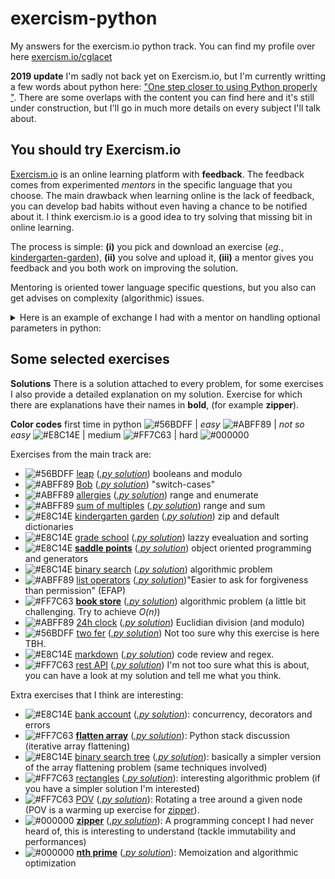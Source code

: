 # exercism-python
My answers for the exercism.io python track. You can find my profile over here [exercism.io/cglacet](https://exercism.io/profiles/cglacet)

**2019 update** I'm sadly not back yet on Exercism.io, but I'm currently writting a few words about python here: ["One step closer to using Python properly
"](https://github.com/cglacet/Blog/tree/master/python#one-step-closer-to-using-python-properly). There are some overlaps with the content you can find here and it's still under construction, but I'll go in much more details on every subject I'll talk about.

## You should try Exercism.io
[Exercism.io](https://exercism.io) is an online learning platform with __feedback__. The feedback comes from experimented _mentors_ in the specific language that you choose. The main drawback when learning online is the lack of feedback, you can develop bad habits without even having a chance to be notified about it. I think exercism.io is a good idea to try solving that missing bit in online learning.

The process is simple:
__(i)__ you pick and download an exercise (_eg._, [kindergarten-garden](kindergarten-garden)),
__(ii)__ you solve and upload it,
__(iii)__ a mentor gives you feedback and you both work on improving the solution.

Mentoring is oriented tower language specific questions, but you also can get advises on complexity (algorithmic) issues.
<details>
<summary>
Here is an example of exchange I had with a mentor on handling optional parameters in python:
</summary>


> __Mentor__
>
>  Lines 12-14 could as easily be self.students = sorted(students or Garden.DEFAULT_CHILDREN_NAMES)
>
In my first iteration, [Lines 10-14](https://github.com/cglacet/exercism-python/blob/master/kindergarten-garden/kindergarten_garden_origin.py#L10-L14) looked like:

```python
def __init__(self, diagram, students=None):
    if students is not None:
        self.students = sorted(students)
    else:
        self.students = Garden.DEFAULT_CHILDREN_NAMES
```
>
> __Me__
>
> Isn't that considered a hack, is there a link to the specification of what this code does? I may be a bit old school but in my head, by default I'll always assume OR operator returns a boolean. I looked for it and [I'm not the only one being confused](https://stackoverflow.com/questions/4477850/python-and-or-operators-return-value). On the other hand I kind of like having that done in a single line (as this is an operation that is used a lot).
>
> I searched for a cleaner (to my non-python expert eyes), what do you feel about this:
>
>```python
>sorted(students if students is not None else Garden.DEFAULT_CHILDREN_NAMES)
>```
>
>Or even a bit more hacky version (I don't like too much relying on the fact that `None == False` either):
>```python
>sorted(students if students else Garden.DEFAULT_CHILDREN_NAMES)
>```
>I have to admit that I could use this solution and get over it, just because I would be lazzy to type `is not None` over and over.
>
> __Mentor__
>
> There's no hack, Python's and has always returned either the first operand that is False or the last operand that is True, and Python's `or` has always returned either the first operand that is True or the last operand that is False. The only "problem" here is that should someone explictly pass in an argument for students that is False equivalent (empty string, empty list, 0, empty dict, False, etc), you'll still get the fallback operation instead of either no result without error (empty string, empty list, empty dict) or an obscure error further down your code (0, 0.0, False). In Python None is considered False ... so are a lot of things, use it to your advantage, it's not a design flaw. If you really want to be pedantic, then use the ternary syntax, but be nicer to yourself and do Garden.DEFAULT_CHILREN_NAMES if students is None else students ... not None can hurt people.
>
> __Me__
>
> Ok. This problem you are talking about seems like a very big one to me. If you are used to test for `None` using shortcuts like this you have a pretty big risk of using it on a boolean variable at some point. I really feel like this is something that we should never do just because it can become an automatism. But maybe the bad habit is just to have some "boolean variable" set to None in the first place?
>
> __Mentor__
>
>  I think you're overestimating the problem of a default of `None` and a truth test. First because it's very -- even exceedlingy -- rare that you'll have a well-reasoned bit of code that has a parameter that logically should accept any potential false-y but not None argument passed in and treat it substantially differently than None, and second because in professional practice over millions of lines of code I've seen it bite somebody exactly once. And I couldn't and wouldn't describe what broke as well-reasoned.
>
> __Me__
>
> I'll try to trust you on this one, but I can't promise my paranoia won't catch up ...

This mentor was really thorough and we talk about 3-4 things in such details. To be honest not all mentors will take that much time for you, but a typical exchange will probably teach you at least one thing about the langage.

</details>

## Some selected exercises

**Solutions**
There is a solution attached to every problem, for some exercises I also provide a detailed explanation on my solution.
Exercise for which there are explanations have their names in **bold**, (for example **zipper**).


**Color codes**
first time in python ![#56BDFF](https://placehold.it/10/56BDFF/000000?text=+) | _easy_ ![#ABFF89](https://placehold.it/10/ABFF89/000000?text=+) | _not so easy_ ![#E8C14E](https://placehold.it/10/E8C14E/000000?text=+) | medium ![#FF7C63](https://placehold.it/10/FF7C63/000000?text=+) | hard ![#000000](https://placehold.it/10/000000/000000?text=+)

Exercises from the main track are:
 - ![#56BDFF](https://placehold.it/10/56BDFF/000000?text=+) [leap](leap) ([_.py solution_](leap/leap.py)) booleans and modulo
 - ![#ABFF89](https://placehold.it/10/ABFF89/000000?text=+) [Bob](bob) ([_.py solution_](bob/bob.py)) "switch-cases"
 - ![#ABFF89](https://placehold.it/10/ABFF89/000000?text=+) [allergies](allergies) ([_.py solution_](allergies/allergies.py)) range and enumerate
 - ![#ABFF89](https://placehold.it/10/ABFF89/000000?text=+) [sum of multiples](sum-of-multiples) ([_.py solution_](sum-of-multiples/sum_of_multiples.py)) range and sum
 - ![#E8C14E](https://placehold.it/10/E8C14E/000000?text=+) [kindergarten garden](kindergarten-garden) ([_.py solution_](kindergarten-garden/kindergarten_garden.py)) zip and default dictionaries
 - ![#E8C14E](https://placehold.it/10/E8C14E/000000?text=+) [grade school](grade-school) ([_.py solution_](grade-school/grade_school.py)) lazzy evealuation and sorting
 - ![#E8C14E](https://placehold.it/10/E8C14E/000000?text=+) [**saddle points**](saddle-points#saddle-points) ([_.py solution_](saddle-points/saddle_points.py)) object oriented programming and generators
 - ![#E8C14E](https://placehold.it/10/E8C14E/000000?text=+) [binary search](binary-search) ([_.py solution_](binary-search/binary_search.py)) algorithmic problem
 - ![#ABFF89](https://placehold.it/10/ABFF89/000000?text=+) [list operators](list-ops) ([_.py solution_](list-ops/list_ops.py))"Easier to ask for forgiveness than permission" (EFAP)
 - ![#FF7C63](https://placehold.it/10/FF7C63/000000?text=+) [**book store**](book-store#book-store) ([_.py solution_](book-store/book_store.py)) algorithmic problem (a little bit challenging. Try to achieve _O(n)_)
 - ![#ABFF89](https://placehold.it/10/ABFF89/000000?text=+) [24h clock](clock) ([_.py solution_](clock/clock.py)) Euclidian division (and modulo)
 - ![#56BDFF](https://placehold.it/10/56BDFF/000000?text=+) [two fer](two-fer) ([_.py solution_](two-fer/two_fer.py)) Not too sure why this exercise is here TBH.
 - ![#E8C14E](https://placehold.it/10/E8C14E/000000?text=+) [markdown](markdown) ([_.py solution_](markdown/markdown.py)) code review and regex.
 - ![#FF7C63](https://placehold.it/10/FF7C63/000000?text=+) [rest API](rest-api) ([_.py solution_](rest-api/rest_api.py)) I'm not too sure what this is about, you can have a look at my solution and tell me what you think.

Extra exercises that I think are interesting:
 - ![#E8C14E](https://placehold.it/10/E8C14E/000000?text=+) [bank account](bank-account) ([_.py solution_](bank-account/bank_account.py)): concurrency, decorators and errors
 - ![#FF7C63](https://placehold.it/10/FF7C63/000000?text=+) [**flatten array**](flatten-array#flatten-array) ([_.py solution_](flatten-array/flatten_array.py)): Python stack discussion (iterative array flattening)
 - ![#E8C14E](https://placehold.it/10/E8C14E/000000?text=+) [binary search tree](binary-search-tree) ([_.py solution_](binary-search-tree/binary_search_tree.py)): basically a simpler version of the array flattening problem (same techniques involved)
 - ![#FF7C63](https://placehold.it/10/FF7C63/000000?text=+) [rectangles](rectangles) ([_.py solution_](rectangles/rectangles.py)): interesting algorithmic problem (if you have a simpler solution I'm interested)
 - ![#FF7C63](https://placehold.it/10/FF7C63/000000?text=+) [POV](pov) ([_.py solution_](pov/pov.py)): Rotating a tree around a given node (POV is a warming up exercise for [zipper](zipper)).
 - ![#000000](https://placehold.it/10/000000/000000?text=+) [**zipper**](zipper#zipper) ([_.py solution_](zipper/clean_zipper.py)): A programming concept I had never heard of, this is interesting to understand (tackle immutability and performances)
 - ![#000000](https://placehold.it/10/E8C14E/000000?text=+) [**nth prime**](nth-prime#computing-the-nth-prime) ([_.py solution_](nth-prime/nth_prime.py)): Memoization and algorithmic optimization
